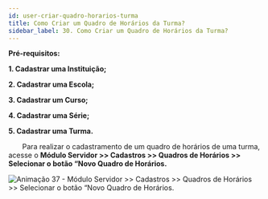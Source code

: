 ```yaml
---
id: user-criar-quadro-horarios-turma
title: Como Criar um Quadro de Horários da Turma?
sidebar_label: 30. Como Criar um Quadro de Horários da Turma?
---
```


<div class="justificado">

**Pré-requisitos:**

 **1. Cadastrar uma Instituição;**

 **2. Cadastrar uma Escola;**

 **3. Cadastrar um Curso;**

 **4. Cadastrar uma Série;**

 **5. Cadastrar uma Turma.**



&nbsp;&nbsp;&nbsp;&nbsp;&nbsp;&nbsp;&nbsp;Para realizar o cadastramento de um quadro de horários de uma turma, acesse o **Módulo Servidor >> Cadastros >> Quadros de Horários >> Selecionar o botão “Novo Quadro de Horários.**


![Animação 37 - Módulo Servidor >> Cadastros >> Quadros de Horários >> Selecionar o botão “Novo Quadro de Horários.](../img/user-docs/criar_quadro_de_horarios.gif)

</div>




